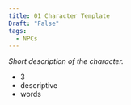 ```yaml
---
title: 01 Character Template
Draft: "False"
tags:
  - NPCs
---
```

*Short description of the character.*
- 3
- descriptive
- words
